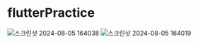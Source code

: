 # flutterPractice
![스크린샷 2024-08-05 164038](https://github.com/user-attachments/assets/bb03bee1-0314-4362-916a-43182ee91466)
![스크린샷 2024-08-05 164019](https://github.com/user-attachments/assets/1592e555-a17f-46f1-a195-091fbacd4fae)

